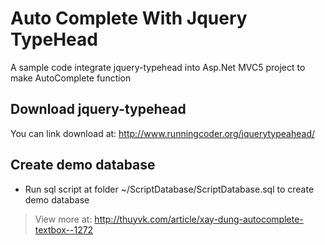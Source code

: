 # Auto Complete With Jquery TypeHead
A sample code integrate jquery-typehead into Asp.Net MVC5 project to make AutoComplete function

## Download jquery-typehead
You can link download at: http://www.runningcoder.org/jquerytypeahead/

## Create demo database
- Run sql script at folder ~/ScriptDatabase/ScriptDatabase.sql to create demo database

> View more at: http://thuyvk.com/article/xay-dung-autocomplete-textbox--1272
